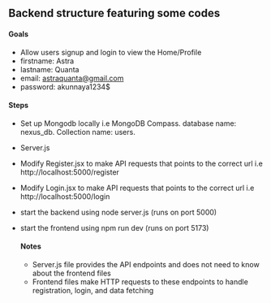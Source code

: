 ## Backend structure featuring some codes

#### Goals
- Allow users signup and login to view the Home/Profile
- firstname: Astra
- lastname: Quanta
- email: astraquanta@gmail.com
- password: akunnaya1234$

#### Steps
- Set up Mongodb locally i.e MongoDB Compass. database name: nexus_db. Collection name: users. 
- Server.js
- Modify Register.jsx to make API requests that points to the correct url i.e http://localhost:5000/register
- Modify Login.jsx to make API requests that points to the correct url i.e http://localhost:5000/login
- start the backend using node server.js (runs on port 5000)
- start the frontend using npm run dev (runs on port 5173)

  #### Notes
  - Server.js file provides the API endpoints and does not need to know about the frontend files
  - Frontend files make HTTP requests to these endpoints to handle registration, login, and data fetching
